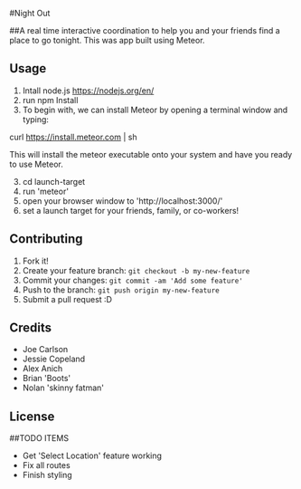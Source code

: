 #Night Out

##A real time interactive coordination to help you and your friends find a place to go tonight. This was app built using Meteor.

## Usage
1. Intall node.js https://nodejs.org/en/
2. run npm Install
3. To begin with, we can install Meteor by opening a terminal window and typing:

curl https://install.meteor.com | sh

This will install the meteor executable onto your system and have you ready to use Meteor.

3. cd launch-target
4. run 'meteor'
4. open your browser window to 'http://localhost:3000/'
5. set a launch target for your friends, family, or co-workers!

## Contributing
1. Fork it!
2. Create your feature branch: `git checkout -b my-new-feature`
3. Commit your changes: `git commit -am 'Add some feature'`
4. Push to the branch: `git push origin my-new-feature`
5. Submit a pull request :D

## Credits
- Joe Carlson
- Jessie Copeland
- Alex Anich
- Brian 'Boots'
- Nolan 'skinny fatman'

## License

##TODO ITEMS
- Get 'Select Location' feature working
- Fix all routes
- Finish styling
